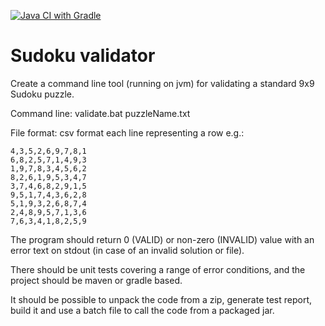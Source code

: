 [![Java CI with Gradle](https://github.com/timakden/sudoku-validator/actions/workflows/gradle.yml/badge.svg)](https://github.com/timakden/sudoku-validator/actions/workflows/gradle.yml)

# Sudoku validator

Create a command line tool (running on jvm) for validating a standard 9x9 Sudoku puzzle.

Command line: validate.bat puzzleName.txt

File format: csv format each line representing a row e.g.:

```
4,3,5,2,6,9,7,8,1
6,8,2,5,7,1,4,9,3
1,9,7,8,3,4,5,6,2
8,2,6,1,9,5,3,4,7
3,7,4,6,8,2,9,1,5
9,5,1,7,4,3,6,2,8
5,1,9,3,2,6,8,7,4
2,4,8,9,5,7,1,3,6
7,6,3,4,1,8,2,5,9
```

The program should return 0 (VALID) or non-zero (INVALID) value with an error text on stdout (in case of an invalid solution or file).

There should be unit tests covering a range of error conditions, and the project should be maven or gradle based.

It should be possible to unpack the code from a zip, generate test report, build it and use a batch file to call the code from a packaged jar.
